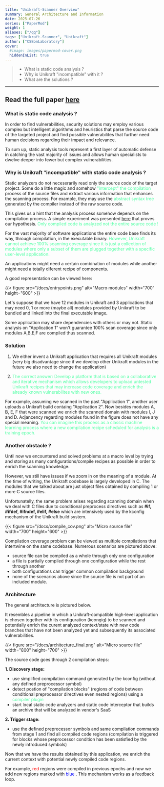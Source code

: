 ```yaml
---
title: "Unikraft-Scanner Overview"
summary: General Architecture and Information
date: 2025-07-26
series: ["PaperMod"]
weight: 1
aliases: ["/qq"]
tags: ["Unikraft-Scanner", "Unikraft"]
author: ["CSBonLaboratory"]
cover:
  #image: images/papermod-cover.png
  hiddenInList: true
---
```


> - What is static code analysis ?
> - Why is Unikraft "incompatible" with it ?
> - What are the solutions ?

---

## Read the full paper [here](https://csbonlaboratory.github.io/posts/Unikraft-Scanner-Paper.pdf) ## 

### What is **static code analysis** ? ###

In order to find vulnerabilities, security solutions may employ various complex but  intelligent algorithms and heuristics that parse the source code of the targeted project and find possible vulnerabilites that further need human decisions regarding their impact and relevance.


To sum up, static analysis tools represent a first layer of automatic defense in catching the vast majority of issues and allows human specialists to dwelve deeper into fewer but complex vulnerabilities.

### Why is Unikraft "incompatible" with static code analysis ? ###

Static analyzers do not neceserarily read only the source code of the target project. Some do a little magic and somehow <span style="color: #4FFFA3;">"intercept" the compilation</span> process of the source files and extract various information that enhances the scanning process. For example, they may use the <span style="color: #4FFFA3;">abstract syntax tree</span> generated by the compiler instead of the raw source code.

This gives us a hint that the analysis process somehow depends on the compilation process. A simple experiment was presented [here](https://csbonlaboratory.github.io/posts/Unikraft-Scanner-Paper.pdf#section.3.2) that proves our hypothesis. <span style="color: #4FFFA3;">Only compiled code is analyzed not the entire source code !</span>



For the vast majority of software applications the entire code base finds its way, through compilation, in the executable binary. <span style="color: #4FFFA3;">However, Unikraft cannot achieve 100% scanning coverage since it is just a collection of modules where only a subset of them are plugged together with a specific user-level application.

An applications might need a certain combination of modules while another might need a totally diferent recipe of components.

A good representation can be viewed here:

<!-- ![alt text](/docs/entrypoints.png "Various configurations") -->

{{< figure src="/docs/entrypoints.png" alt="Macro modules" width="700" height="600" >}}

Let's suppose that we have 12 modules in Unikraft and 3 applications that may need 0, 1 or more (maybe all) modules provided by Unikraft to be bundled and linked into the final executable image.

Some application may share dependencies with others or may not. Static analysis on "Application 1" won't guarantee 100% scan coverage since only modules A,B,E,F are compiled thus scanned.


### Solution ###

1. We either invent a Unikraft application that requires all Unikraft modules (very big disadvantage since if we develop other Unikraft modules in the future we also need to change the application)

2. <span style="color: #4FFFA3;">The correct answer: Develop a platform that is based on a collaborative and iterative mechanism which allows developers to upload untested Unikraft recipes that may increase code coverage and enrich the already known vulnerabilites with new ones.</span>

For example, assuming we scanned in the past "Application 1", another user uploads a Unikraft build containg "Application 2". Now besides modules A, B, E, F that were scanned we enrich the scanned domain with modules I, J and D. Adjancency regarding modules found in the figure does not have any special meaning. <span style="color: #4FFFA3;"> You can imagine this process as a classic machine learning process where a new compilation recipe scheduled for analysis is a training epoch. </span>

### Another obstacle ? ###

Until now we encountered and solved problems at a macro level by trying and storing as many configurations/compile recipes as possible in order to enrich the scanning knowledge.

However, we still have issues if we zoom in on the meaning of a module. At the time of writing, the Unikraft codebase is largely developed in C. The modules that we talked about are just object files obtained by compiling 1 or more C source files.

Unfortunatelly, the same problem arises regarding scanning domain when we deal with C files due to conditional preprocess directives such as **#if, #ifdef, #ifndef, #elif, #else** which are intensively used by the kconfig mechanism of the Unikraft build system.

{{< figure src="/docs/compile_cov.png" alt="Micro source file" width="700" height="600" >}}

Compilation coverage problem can be viewed as multiple compilations that intertwine on the same codebase. Numerous scenarios are pictured above:
- source file can be compiled as a whole through only one configuration
- a file is partially compiled through one configuration while the rest through another
- both configurations can trigger common compilation background 
- none of the scenarios above since the source file is not part of an included module.


### Architecture ###

The general architecture is pictured below.

It resembles a pipeline in which a Unikraft-compatible high-level application is chosen together with its configuration (kcongig) to be scanned and potentially enrich the curent analyzed context/state with new code branches that have not been analyzed yet and subsequently its associated vulnerabilities.

{{< figure src="/docs/architecture_final.png" alt="Micro source file" width="800" height="700" >}}

The source code goes through 2 compilation steps:

**1. Discovery stage:** 
- use simplified compilation command generated by the kconfig (without any defined preprocessor symbol)
- detect postion of "compilation blocks" (regions of code between conditional preprocessor directives even nested regions) using a <span style="color: #4FFFA3;"> compiler plugin</span>
- start local static code analyzers and static code interceptor that builds an archive that will be analyzed in vendor's SaaS 

**2. Trigger stage:** 
- use the defined preprocessor symbols and same compilation commands from stage 1 and find all compiled code regions (compilation is triggered for blocks whose preprocessor condition has been satisfied by the newly introduced symbols)

Now that we have the results obtained by this application, we enrich the current context with potential newly compiled code regions.

For example, <span style="color: red;">red </span> regions were compiled in previous epochs and now we add new regions marked with <span style="color: blue;">blue </span>. This mechanism works as a feedback loop.



<!-- {{< pdfReader "/docs/Unikraft-Scanner-Paper.pdf" >}} -->



<!-- Static code analysis tools, such as Coverity or CodeQL, intercept the compilation stage of the target project, extract various information about the compiled code, build a database out of different compiler generated low-level representations and find possible vulnerabilities by querying the database for known weakness patterns. Thus, only compiled code will be analyzed.

However, Unikraft is made of multiple loosely-coupled C modules that can be chosen to be compiled, or not, depending on the top-level application's requirements, ported to run over the Unikraft unikernel. This means that the Unikraft code repo is not a single compilation target but multiple "mutations" that can have missing modules that are not critically required by the application. Such modules are represented by 1 or more C source files compiled into a single object file.

Unfortunately, besides entire C source files that may not be compiled in the current iteration, a C source file regarded by the build system to be compiled is not guaranteed to have been fully compiled. There may be statements such as #if, #elif, #else, #ifndef, #ifdef that rely on various configuration symbols that can deny their inner code to be compiled.

In order to fully scan the Unikraft codebase we need to trigger compilation of all core modules, in an incremental way (multiple retries where we configure differently the unikernel for novel "mutations"). Such practice is shown in the image below. -->